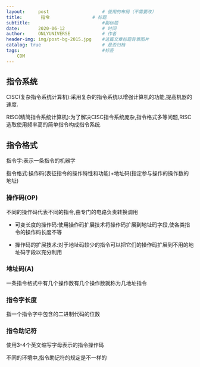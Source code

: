 ```yaml
---
layout:     post                    # 使用的布局（不需要改）
title:       指令                # 标题 
subtitle:                           #副标题
date:       2020-06-12              # 时间
author:     ONLYUNIVERSE            # 作者
header-img: img/post-bg-2015.jpg    #这篇文章标题背景图片
catalog: true                       # 是否归档
tags:                               #标签
    COM
---
```


## 指令系统

CISC(复杂指令系统计算机):采用复杂的指令系统以增强计算机的功能,提高机器的速度.

RISC(精简指令系统计算机):为了解决CISC指令系统庞杂,指令格式多等问题,RISC选取使用频率高的简单指令构成指令系统.

## 指令格式

指令字:表示一条指令的机器字

指令格式:操作码(表征指令的操作特性和功能)+地址码(指定参与操作的操作数的地址)

### 操作码(OP)

不同的操作码代表不同的指令,由专门的电路负责转换调用

- 可变长度的操作码:使用操作码扩展技术将操作码扩展到地址码字段,使各类指令的操作码长度不等

- 操作码的扩展技术:对于地址码较少的指令可以把它们的操作码扩展到不用的地址码字段以充分利用

### 地址码(A)

一条指令格式中有几个操作数有几个操作数就称为几地址指令

### 指令字长度

指一个指令字中包含的二进制代码的位数

### 指令助记符

使用3-4个英文缩写字母表示的指令操作码

不同的环境中,指令助记符的规定是不一样的
